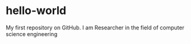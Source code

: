 # hello-world
My first repository on GitHub.
I am Researcher in the field of computer science engineering
